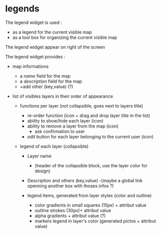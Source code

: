 legends
=======

The legend widget is used :
- as a legend for the current visible map
- as a tool box for organizing the current visible map 

The legend widget appear on right of the screen


The legend widget provides : 

- map informations

	- a *name* field for the map
	- a *description* field for the map
	- +add other (key,value) (?)

- list of visibles layers in their order of appearance

	- functions per layer (not collapsible, goes next to layers title)

		- re-order function (icon + drag and drop layer title in the list)
		- ability to show/hide each layer (icon)
		- ability to remove a layer from the map (icon)
			- ask confirmation to user
		- *edit* button for each layer belonging to the current user (icon)

	- legend of each layer (collapsible)

		- Layer name 
			- (header of the collapsible block, use the layer color for design)
		
		- Description and others (key,value)
			-(maybe a global link openning another box with thoses infos ?)
		
		- legend items, generated from layer styles (color and outline)
			- color gradients in small squares (15px) + attribut value
			- outline strokes (30px)+ attribut value
			- alpha gradients + attribut value (?)
			- markers legend in layer's color (generated pictos + attribut value)



